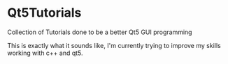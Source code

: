 # Qt5Tutorials
Collection of Tutorials done to be a better Qt5 GUI programming

This is exactly what it sounds like, I'm currently trying to improve my skills working with c++ and qt5. 
